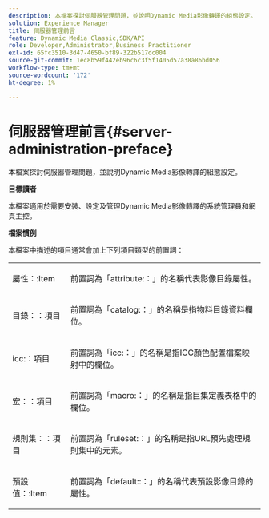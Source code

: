 ```yaml
---
description: 本檔案探討伺服器管理問題，並說明Dynamic Media影像轉譯的組態設定。
solution: Experience Manager
title: 伺服器管理前言
feature: Dynamic Media Classic,SDK/API
role: Developer,Administrator,Business Practitioner
exl-id: 65fc3510-3d47-4650-bf89-322b517dc004
source-git-commit: 1ec8b59f442eb96c6c3f5f1405d57a38a86bd056
workflow-type: tm+mt
source-wordcount: '172'
ht-degree: 1%

---
```


# 伺服器管理前言{#server-administration-preface}

本檔案探討伺服器管理問題，並說明Dynamic Media影像轉譯的組態設定。

**目標讀者**

本檔案適用於需要安裝、設定及管理Dynamic Media影像轉譯的系統管理員和網頁主控。

**檔案慣例**

本檔案中描述的項目通常會加上下列項目類型的前置詞：

<table id="simpletable_E96BA470B3CE4266A9E6ED0440A56C40"> 
 <tr class="strow"> 
  <td class="stentry"> <p>屬性：:Item </p></td> 
  <td class="stentry"> <p>前置詞為「attribute:：」的名稱代表影像目錄屬性。 </p></td> 
 </tr> 
 <tr class="strow"> 
  <td class="stentry"> <p>目錄：：項目 </p></td> 
  <td class="stentry"> <p>前置詞為「catalog:：」的名稱是指物料目錄資料欄位。 </p></td> 
 </tr> 
 <tr class="strow"> 
  <td class="stentry"> <p>icc:：項目 </p></td> 
  <td class="stentry"> <p>前置詞為「icc:：」的名稱是指ICC顏色配置檔案映射中的欄位。 </p></td> 
 </tr> 
 <tr class="strow"> 
  <td class="stentry"> <p>宏：：項目 </p></td> 
  <td class="stentry"> <p>前置詞為「macro:：」的名稱是指巨集定義表格中的欄位。 </p></td> 
 </tr> 
 <tr class="strow"> 
  <td class="stentry"> <p>規則集：：項目 </p></td> 
  <td class="stentry"> <p>前置詞為「ruleset:：」的名稱是指URL預先處理規則集中的元素。 </p></td> 
 </tr> 
 <tr class="strow"> 
  <td class="stentry"> <p>預設值：:Item </p></td> 
  <td class="stentry"> <p>前置詞為「default::：」的名稱代表預設影像目錄的屬性。 </p></td> 
 </tr> 
</table>
